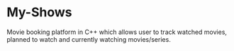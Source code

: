 # My-Shows
Movie booking platform in C++ which allows user to track watched movies, planned to watch and currently watching movies/series.
